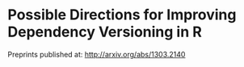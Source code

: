 Possible Directions for Improving Dependency Versioning in R
============================================================

Preprints published at: http://arxiv.org/abs/1303.2140


